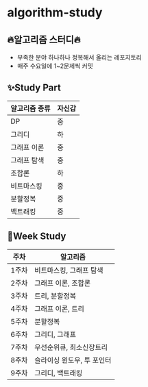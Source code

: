 # algorithm-study

## :fire:알고리즘 스터디:fire:
- 부족한 분야 하나하나 정복해서 올리는 레포지토리
- 매주 수요일에 1~2문제씩 커밋

## :sparkles:Study Part
| 알고리즘 종류 | 자신감 |
|---------|-----|
| DP      | 중   |
| 그리디     | 하   |
| 그래프 이론  | 중   |
| 그래프 탐색  | 중   |
| 조합론     | 하   |
| 비트마스킹   | 중   |
| 분할정복    | 중   |
| 백트래킹    | 중   |

## :green_book:Week Study
| 주차  | 알고리즘          |
|-----|---------------|
| 1주차 | 비트마스킹, 그래프 탐색 |
| 2주차 | 그래프 이론, 조합론   |
| 3주차 | 트리, 분할정복    |
| 4주차 | 그래프 이론, 트리  |
| 5주차 |  분할정복     |
| 6주차 | 그리디, 그래프    |
| 7주차 | 우선순위큐, 최소신장트리  |
| 8주차 | 슬라이싱 윈도우, 투 포인터  |
| 9주차 | 그리디, 백트래킹  |